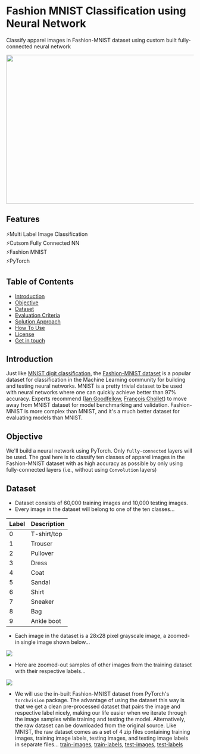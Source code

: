 # Fashion MNIST Classification using Neural Network 
Classify apparel images in Fashion-MNIST dataset using custom built fully-connected neural network

<img src="https://github.com/sssingh/fashion-mnist-classification/blob/master/assets/fmnist_intro.png?raw=true" width="800" height="400">

## Features
⚡Multi Label Image Classification  
⚡Cutsom Fully Connected NN  
⚡Fashion MNIST  
⚡PyTorch

## Table of Contents
- [Introduction](#introduction) 
- [Objective](#objective)
- [Dataset](#dataset)
- [Evaluation Criteria](#evaluation-criteria)
- [Solution Approach](#solution-approach)
- [How To Use](#how-to-use)
- [License](#license)
- [Get in touch](#get-in-touch)

## Introduction
Just like [MNIST digit classification](https://github.com/sssingh/hand-written-digit-classification), the [Fashion-MNIST dataset](https://github.com/zalandoresearch/fashion-mnist) is a popular dataset for classification in the Machine Learning community for building and testing neural networks. MNIST is a pretty trivial dataset to be used with neural networks where one can quickly achieve better than 97% accuracy. Experts recommend ([Ian Goodfellow](https://twitter.com/goodfellow_ian/status/852591106655043584), [François Chollet](https://twitter.com/fchollet/status/852594987527045120)) to move away from MNIST dataset for model benchmarking and validation. Fashion-MNIST is more complex than MNIST, and it's a much better dataset for evaluating models than MNIST.

## Objective
We'll build a neural network using PyTorch. Only `fully-connected` layers will be used. The goal here is to classify ten classes of apparel images in the Fashion-MNIST dataset with as high accuracy as possible by only using fully-connected layers (i.e., without using `Convolution` layers)

## Dataset
- Dataset consists of 60,000 training images and 10,000 testing images.
- Every image in the dataset will belong to one of the ten classes...

| Label	| Description |
|--- | ---|
|0|	T-shirt/top|
|1|	Trouser|
|2|	Pullover|
|3|	Dress|
|4|	Coat|
|5|	Sandal|
|6|	Shirt|
|7|	Sneaker|
|8|	Bag|
|9|	Ankle boot|

- Each image in the dataset is a 28x28 pixel grayscale image, a zoomed-in single image shown below...

<img src="https://github.com/sssingh/fashion-mnist-classification/blob/master/assets/fmnist_single_image.png?raw=true">


- Here are zoomed-out samples of other images from the training dataset with their respective labels...

<img src="https://github.com/sssingh/fashion-mnist-classification/blob/master/assets/fmnist_samples.png?raw=true">


- We will use the in-built Fashion-MNIST dataset from PyTorch's `torchvision` package. The advantage of using the dataset this way is that we get a clean pre-processed dataset that pairs the image and respective label nicely, making our life easier when we iterate through the image samples while training and testing the model. Alternatively, the raw dataset can be downloaded from the original source. Like MNIST, the raw dataset comes as a set of 4 zip files containing training images, training image labels, testing images, and testing image labels in separate files... 
[train-images](http://fashion-mnist.s3-website.eu-central-1.amazonaws.com/train-images-idx3-ubyte.gz), 
[train-labels](http://fashion-mnist.s3-website.eu-central-1.amazonaws.com/train-labels-idx1-ubyte.gz), 
[test-images](http://fashion-mnist.s3-website.eu-central-1.amazonaws.com/t10k-images-idx3-ubyte.gz), 
[test-labels](http://fashion-mnist.s3-website.eu-central-1.amazonaws.com/t10k-labels-idx1-ubyte.gz)
